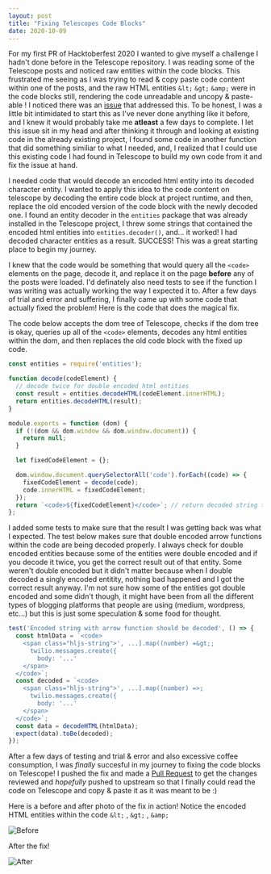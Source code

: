 ```yaml
---
layout: post
title: "Fixing Telescopes Code Blocks"
date: 2020-10-09
---
```


<!-- Discussion on the issue & thinking it through -->
For my first PR of Hacktoberfest 2020 I wanted to give myself a challenge I hadn't done before in the Telescope repository. I was reading some of the Telescope posts and noticed raw entities within the code blocks. This frustrated me seeing as I was trying to read & copy paste code content within one of the posts, and the raw HTML entities ```&lt;``` ```&gt;``` ```&amp;``` were in the code blocks still, rendering the code unreadable and uncopy & paste-able ! I noticed there was an [issue](https://github.com/Seneca-CDOT/telescope/issues/1091) that addressed this. To be honest, I was a little bit intimidated to start this as I've never done anything like it before, and I knew it would probably take me **atleast** a few days to complete. I let this issue sit in my head and after thinking it through and looking at existing code in the already existing project, I found some code in another function that did something similiar to what I needed, and, I realized that I could use this existing code I had found in Telescope to build my own code from it and fix the issue at hand.

<!-- Starting my journey --> 
I needed code that would decode an encoded html entity into its decoded character entity. I wanted to apply this idea to the code content on telescope by decoding the entire code block at project runtime, and then, replace the old encoded version of the code block with the newly decoded one. I found an entity decoder in the ```entities``` package that was already installed in the Telescope project, I threw some strings that contained the encoded html entities into ```entities.decoder()```, and... it worked! I had decoded character entities as a result. SUCCESS! This was a great starting place to begin my journey. 

<!-- Discuss the code fix & the tests around the fix -->
<!-- Discuss the need for double decoding -->
<!-- Include image example of the fix & also the code that fixed it -->
I knew that the code would be something that would query all the ```<code>``` elements on the page, decode it, and replace it on the page **before** any of the posts were loaded. I'd definately also need tests to see if the function I was writing was actually working the way I expected it to. After a few days of trial and error and suffering, I finally came up with some code that actually fixed the problem! Here is the code that does the magical fix.

The code below accepts the dom tree of Telescope, checks if the dom tree is okay, queries up all of the ```<code>``` elements, decodes any html entities within the dom, and then replaces the old code block with the fixed up code. 

```js
const entities = require('entities');

function decode(codeElement) {
  // decode twice for double encoded html entities
  const result = entities.decodeHTML(codeElement.innerHTML);
  return entities.decodeHTML(result);
}

module.exports = function (dom) {
  if (!(dom && dom.window && dom.window.document)) {
    return null;
  }

  let fixedCodeElement = {};

  dom.window.document.querySelectorAll('code').forEach((code) => {
    fixedCodeElement = decode(code);
    code.innerHTML = fixedCodeElement;
  });
  return `<code>${fixedCodeElement}</code>`; // return decoded string to the tests
};
```

I added some tests to make sure that the result I was getting back was what I expected. The test below makes sure that double encoded arrow functions within the code are being decoded properly. I always check for double encoded entities because some of the entities were double encoded and if you decode it twice, you get the correct result out of that entity. Some weren't double encoded but it didn't matter because when I double decoded a singly encoded entitity, nothing bad happened and I got the correct result anyway. I'm not sure how some of the entities got double encoded and some didn't though, it might have been from all the different types of blogging platforms that people are using (medium, wordpress, etc...) but this is just some speculation & some food for thought. 

```js
test('Encoded string with arrow function should be decoded', () => {
  const htmlData = `<code>
    <span class="hljs-string">', ...].map((number) =&gt;;
      twilio.messages.create({
        body: '...'
    </span>
  </code>`;
  const decoded = `<code>
    <span class="hljs-string">', ...].map((number) =>;
      twilio.messages.create({
        body: '...'
    </span>
  </code>`;
  const data = decodeHTML(htmlData);
  expect(data).toBe(decoded);
});
```

<!-- Before and after picture of the fix -->
After a few days of testing and trial & error and also excessive coffee consumption, I was *finally* succesful in my journey to fixing the code blocks on Telescope! I pushed the fix and made a [Pull Request](https://github.com/Seneca-CDOT/telescope/pull/1157) to get the changes reviewed and *hopefully* pushed to upstream so that I finally could read the code on Telescope and copy & paste it as it was meant to be :) 

Here is a before and after photo of the fix in action! Notice the encoded HTML entities within the code ```&lt;``` , ```&gt;``` , ```&amp;``` 

![](https://user-images.githubusercontent.com/35276477/95153209-e973d400-075c-11eb-804a-8d7d9d666282.PNG "Before")

After the fix!

![](https://user-images.githubusercontent.com/35276477/95153231-fb557700-075c-11eb-9db0-c5a82dfbb6cc.PNG "After")
